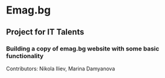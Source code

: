 # Emag.bg
## Project for IT Talents
### Building a copy of emag.bg website with some basic functionality
Contributors: Nikola Iliev, Marina Damyanova
